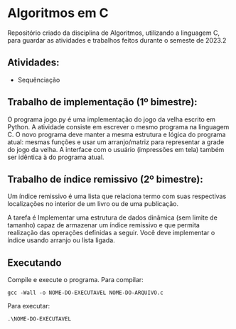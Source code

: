 # Algoritmos em C
Repositório criado da disciplina de Algoritmos, utilizando a linguagem C, para guardar as atividades e trabalhos feitos durante o semeste de 2023.2

## Atividades:
- Sequênciação

## Trabalho de implementação (1º bimestre):
O programa jogo.py é uma implementação do jogo da velha escrito em Python. A atividade consiste em escrever o mesmo programa na linguagem C. O novo programa deve manter a mesma estrutura e lógica do programa atual: mesmas funções e usar um arranjo/matriz para representar a grade do jogo da velha. A interface com o usuário (impressões em tela) também ser idêntica à do programa atual.

## Trabalho de  índice remissivo (2º bimestre):
Um índice remissivo é uma lista que relaciona termo com suas respectivas localizações no
interior de um livro ou de uma publicação.

A tarefa é Implementar uma estrutura de dados dinâmica (sem limite de tamanho) capaz de armazenar um índice remissivo e que permita realização das operações definidas a seguir. Você deve implementar o índice usando arranjo ou lista ligada.

## Executando
Compile e execute o programa. Para compilar:
```
gcc -Wall -o NOME-DO-EXECUTAVEL NOME-DO-ARQUIVO.c
```
Para executar:
```
.\NOME-DO-EXECUTAVEL
```